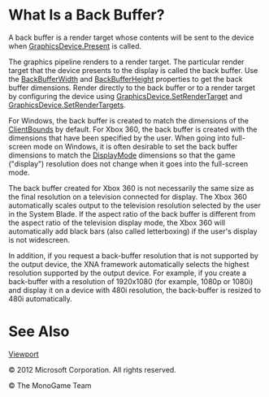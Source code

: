 

# What Is a Back Buffer?

A back buffer is a render target whose contents will be sent to the device when [GraphicsDevice.Present](O_M_Microsoft_Xna_Framework_Graphics_GraphicsDevice_Present.md) is called.

The graphics pipeline renders to a render target. The particular render target that the device presents to the display is called the back buffer. Use the [BackBufferWidth](P_Microsoft_Xna_Framework_Graphics_PresentationParameters_BackBufferWidth.md) and [BackBufferHeight](P_Microsoft_Xna_Framework_Graphics_PresentationParameters_BackBufferHeight.md) properties to get the back buffer dimensions. Render directly to the back buffer or to a render target by configuring the device using [GraphicsDevice.SetRenderTarget](O_M_Microsoft_Xna_Framework_Graphics_GraphicsDevice_SetRenderTarget.md) and [GraphicsDevice.SetRenderTargets](M_Microsoft_Xna_Framework_Graphics_GraphicsDevice_SetRenderTargets.md).

For Windows, the back buffer is created to match the dimensions of the [ClientBounds](P_Microsoft_Xna_Framework_GameWindow_ClientBounds.md) by default. For Xbox 360, the back buffer is created with the dimensions that have been specified by the user. When going into full-screen mode on Windows, it is often desirable to set the back buffer dimensions to match the [DisplayMode](P_Microsoft_Xna_Framework_Graphics_GraphicsDevice_DisplayMode.md) dimensions so that the game ("display") resolution does not change when it goes into the full-screen mode.

The back buffer created for Xbox 360 is not necessarily the same size as the final resolution on a television connected for display. The Xbox 360 automatically scales output to the television resolution selected by the user in the System Blade. If the aspect ratio of the back buffer is different from the aspect ratio of the television display mode, the Xbox 360 will automatically add black bars (also called letterboxing) if the user's display is not widescreen.

In addition, if you request a back-buffer resolution that is not supported by the output device, the XNA framework automatically selects the highest resolution supported by the output device. For example, if you create a back-buffer with a resolution of 1920x1080 (for example, 1080p or 1080i) and display it on a device with 480i resolution, the back-buffer is resized to 480i automatically.

# See Also

[Viewport](P_Microsoft_Xna_Framework_Graphics_GraphicsDevice_Viewport.md)  

© 2012 Microsoft Corporation. All rights reserved.  

© The MonoGame Team